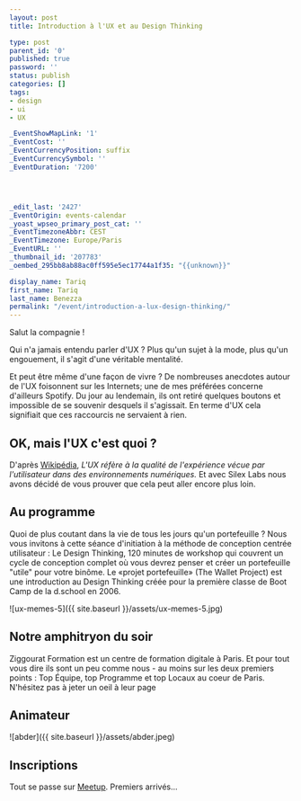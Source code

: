 ```yaml
---
layout: post
title: Introduction à l'UX et au Design Thinking

type: post
parent_id: '0'
published: true
password: ''
status: publish
categories: []
tags:
- design
- ui
- UX

_EventShowMapLink: '1'
_EventCost: ''
_EventCurrencyPosition: suffix
_EventCurrencySymbol: ''
_EventDuration: '7200'




_edit_last: '2427'
_EventOrigin: events-calendar
_yoast_wpseo_primary_post_cat: ''
_EventTimezoneAbbr: CEST
_EventTimezone: Europe/Paris
_EventURL: ''
_thumbnail_id: '207783'
_oembed_295bb8ab88ac0ff595e5ec17744a1f35: "{{unknown}}"

display_name: Tariq
first_name: Tariq
last_name: Benezza
permalink: "/event/introduction-a-lux-design-thinking/"
---
```


Salut la compagnie !

Qui n'a jamais entendu parler d'UX ? Plus qu'un sujet à la mode, plus qu'un engouement, il s'agit d'une véritable mentalité.

Et peut être même d'une façon de vivre ? De nombreuses anecdotes autour de l'UX foisonnent sur les Internets; une de mes préférées concerne d'ailleurs Spotify. Du jour au lendemain, ils ont retiré quelques boutons et impossible de se souvenir desquels il s'agissait. En terme d'UX cela signifiait que ces raccourcis ne servaient à rien.

OK, mais l'UX c'est quoi ?
--------------------------

D'après [Wikipédia](https://fr.wikipedia.org/wiki/Exp%C3%A9rience_utilisateur), _L'UX réfère à la qualité de l'expérience vécue par l'utilisateur dans des environnements numériques._ Et avec Silex Labs nous avons décidé de vous prouver que cela peut aller encore plus loin.

Au programme
------------

Quoi de plus coutant dans la vie de tous les jours qu'un portefeuille ? Nous vous invitons à cette séance d'initiation à la méthode de conception centrée utilisateur
: Le Design Thinking, 120 minutes de workshop qui couvrent un cycle de conception complet où vous devrez penser et créer un portefeuille "utile" pour votre binôme. Le «projet portefeuille» (The Wallet Project) est une introduction au Design Thinking créée pour la première classe de Boot Camp de la d.school en 2006.

![ux-memes-5]({{ site.baseurl }}/assets/ux-memes-5.jpg)

Notre amphitryon du soir
------------------------

Ziggourat Formation est un centre de formation digitale à Paris. Et pour tout vous dire ils sont un peu comme nous - au moins sur les deux premiers points
: Top Équipe, top Programme et top Locaux au coeur de Paris. N'hésitez pas à jeter un oeil à leur page


Animateur
---------

![abder]({{ site.baseurl }}/assets/abder.jpeg)



Inscriptions
------------

Tout se passe sur [Meetup](https://www.meetup.com/Silex-Labs-Aperopensource/events/260377846/). Premiers arrivés...

